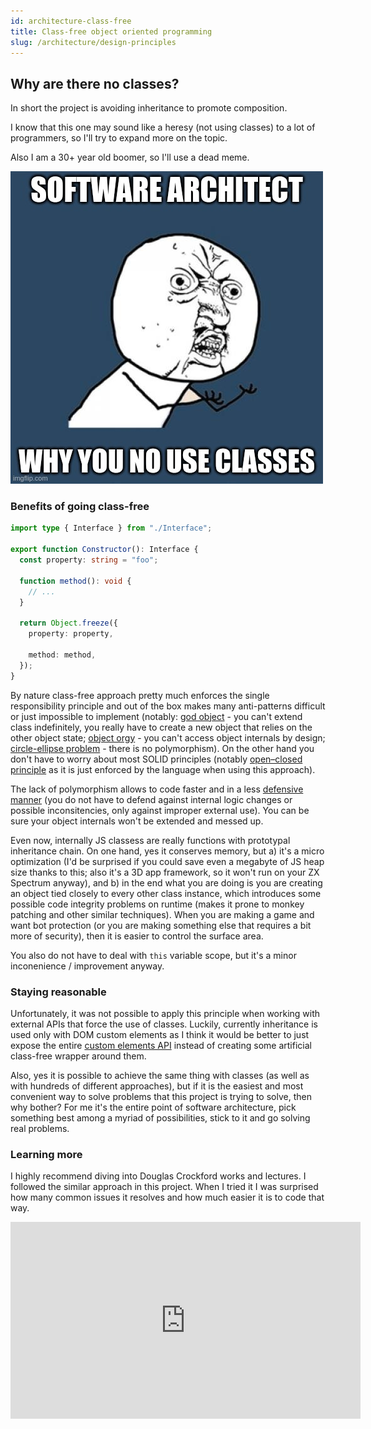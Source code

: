 ```yaml
---
id: architecture-class-free
title: Class-free object oriented programming
slug: /architecture/design-principles
---
```


## Why are there no classes?

In short the project is avoiding inheritance to promote composition.

I know that this one may sound like a heresy (not using classes) to a lot of
programmers, so I'll try to expand more on the topic.

Also I am a 30+ year old boomer, so I'll use a dead meme.

![y-no-use-classes](../static/img/y-no-use-classes.jpg)

### Benefits of going class-free

```typescript title="Sample constructor"
import type { Interface } from "./Interface";

export function Constructor(): Interface {
  const property: string = "foo";

  function method(): void {
    // ...
  }

  return Object.freeze({
    property: property,

    method: method,
  });
}
```

By nature class-free approach pretty much enforces the single responsibility
principle and out of the box makes many anti-patterns difficult or just impossible
to implement (notably:
[god object](https://en.wikipedia.org/wiki/God_object) - you can't extend class
indefinitely, you really have to create a new object that relies on the other
object state;
[object orgy](https://en.wikipedia.org/wiki/Object_orgy) - you can't
access object internals by design;
[circle-ellipse problem](https://en.wikipedia.org/wiki/Circle%E2%80%93ellipse_problem) -
there is no polymorphism).
On the other hand you don't have to worry about most SOLID principles (notably
[open–closed principle](https://en.wikipedia.org/wiki/Open%E2%80%93closed_principle)
as it is just enforced by the language when using this approach).

The lack of polymorphism allows to code faster and in a less
[defensive manner](https://enterprisecraftsmanship.com/posts/defensive-programming/)
(you do not have to defend against internal logic changes or possible
inconsitencies, only against improper external use). You can be sure your
object internals won't be extended and messed up.

Even now, internally JS classess are really functions with prototypal
inheritance chain. On one hand, yes it conserves memory, but a) it's a micro
optimization (I'd be surprised if you could save even a megabyte of JS heap size
thanks to this; also it's a 3D app framework, so it won't run on your ZX
Spectrum anyway), and b) in the end what you are doing is you are creating an
object tied closely to every other class instance, which introduces some
possible code integrity problems on runtime (makes it prone to monkey patching
and other similar techniques). When you are making a game and want bot
protection (or you are making something else that requires a bit more of
security), then it is easier to control the surface area.

You also do not have to deal with `this` variable scope, but it's a minor
inconenience / improvement anyway.

### Staying reasonable

Unfortunately, it was not possible to apply this principle when working with
external APIs that force the use of classes. Luckily, currently inheritance
is used only with DOM custom elements as I think it would be better to just
expose the entire [custom elements API](dom-renderer-DOMElementView.md) instead
of creating some artificial class-free wrapper around them.

Also, yes it is possible to achieve the same thing with classes (as well as
with hundreds of different approaches), but if it is the easiest and most
convenient way to solve problems that this project is trying to solve, then
why bother? For me it's the entire point of software architecture, pick
something best among a myriad of possibilities, stick to it and go solving real
problems.

### Learning more

I highly recommend diving into Douglas Crockford works and lectures. I followed
the similar approach in this project. When I tried it I was surprised how many
common issues it resolves and how much easier it is to code that way.

<iframe width="560" height="315" src="https://www.youtube-nocookie.com/embed/XFTOG895C7c?start=2690" frameborder="0" allow="accelerometer; autoplay; clipboard-write; encrypted-media; gyroscope; picture-in-picture" allowfullscreen></iframe>
